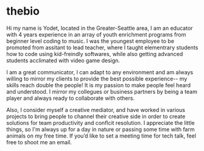 # thebio
Hi my name is Yodet, located in the Greater-Seattle area, I am an educator with 4 years experience in an array of youth enrichment programs from beginner level coding to music. I was the youngest employee to be promoted from assitant to lead teacher, where I taught elementrary students how to code using kid-freindly softwares, while also getting advanced students acclimated with video game design. 

I am a great communicator, I can adapt to any environment and am always willing to mirror my clients to provide the best possible experience-- my skills reach double the people! It is my passion to make people feel heard and understood. I mirror my collegues or business partners by being a team player and always ready to collaborate with others.

Also, I consider myself a creative mediator, and have worked in various projects to bring people to channel their creative side in order to create solutions for team productivity and conflcit resolution. I appreciate the little things, so I'm always up for a day in nature or passing some time with farm animals on my free time. If you’d like to set a meeting time for tech talk, feel free to shoot me an email.
